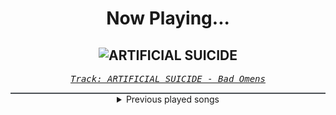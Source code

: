 <div align="center"> 
<h1>Now Playing...</h1>

![ARTIFICIAL SUICIDE](https://i.scdn.co/image/ab67616d00001e02e5f6f7ec99735d7b870f18ae)
--
_<samp><a href="https://open.spotify.com/track/2Qv8xJzenocwXyGlMU5PaC">Track: ARTIFICIAL SUICIDE - Bad Omens</a></samp>_

<div style="border: 1px #4B5054 solid"></div>
<details>
  <summary>
    Previous played songs
  </summary>
  <table>
    <thead>
      <tr>
        <th>
          Artist
        </th>
        <th>
          Song
        </th>
        <th>
          Link
        </th>
      </tr>
    </thead>
    <tbody>
      <tr><td>Bad Omens</td><td>ARTIFICIAL SUICIDE</td><td><a href="https://open.spotify.com/track/2Qv8xJzenocwXyGlMU5PaC">https://open.spotify.com/track/2Qv8xJzenocwXyGlMU5PaC</a></td></tr><tr><td>Disturbed</td><td>Asylum</td><td><a href="https://open.spotify.com/track/3VZWVvHjzkG60FyVUkTcy5">https://open.spotify.com/track/3VZWVvHjzkG60FyVUkTcy5</a></td></tr><tr><td>Siamese</td><td>This Is Not A Song</td><td><a href="https://open.spotify.com/track/3mG4OnfqKATk4xkfwMci1q">https://open.spotify.com/track/3mG4OnfqKATk4xkfwMci1q</a></td></tr><tr><td>Kaleen</td><td>We Will Rave</td><td><a href="https://open.spotify.com/track/1QpWQMKfQ44QUN1dEg65T8">https://open.spotify.com/track/1QpWQMKfQ44QUN1dEg65T8</a></td></tr><tr><td>REGEN</td><td>Angst</td><td><a href="https://open.spotify.com/track/2yNJAl2dh2jYRMsl5JfsRr">https://open.spotify.com/track/2yNJAl2dh2jYRMsl5JfsRr</a></td></tr><tr><td>Disturbed</td><td>The Animal</td><td><a href="https://open.spotify.com/track/1HD8mFfpSGLJnwv6UTLaIv">https://open.spotify.com/track/1HD8mFfpSGLJnwv6UTLaIv</a></td></tr><tr><td>Breaking Benjamin</td><td>Awaken</td><td><a href="https://open.spotify.com/track/7hr0WyhqQxrK3SQ9ZQxjTu">https://open.spotify.com/track/7hr0WyhqQxrK3SQ9ZQxjTu</a></td></tr><tr><td>Rocco Minichiello</td><td>Number One (from "Bleach") - Metal Version</td><td><a href="https://open.spotify.com/track/2qYrqYCAcaDlTp6cnb2nbs">https://open.spotify.com/track/2qYrqYCAcaDlTp6cnb2nbs</a></td></tr><tr><td>Rocco Minichiello</td><td>Number One (from "Bleach") - Metal Version</td><td><a href="https://open.spotify.com/track/2qYrqYCAcaDlTp6cnb2nbs">https://open.spotify.com/track/2qYrqYCAcaDlTp6cnb2nbs</a></td></tr><tr><td>Das Lumpenpack</td><td>Kruppstahl, Baby</td><td><a href="https://open.spotify.com/track/1PrUOSgErDLpg3ERUzpOhW">https://open.spotify.com/track/1PrUOSgErDLpg3ERUzpOhW</a></td></tr><tr><td>Breaking Benjamin</td><td>Fade Away</td><td><a href="https://open.spotify.com/track/6PkquTvmXuL0BuHqC0nZEB">https://open.spotify.com/track/6PkquTvmXuL0BuHqC0nZEB</a></td></tr><tr><td>Will Ramos</td><td>Rain</td><td><a href="https://open.spotify.com/track/1pELCtS95FQP4wuHKgLBmI">https://open.spotify.com/track/1pELCtS95FQP4wuHKgLBmI</a></td></tr><tr><td>Vana</td><td>BEG!</td><td><a href="https://open.spotify.com/track/0g9GhfqFotNeAt2TuggiEh">https://open.spotify.com/track/0g9GhfqFotNeAt2TuggiEh</a></td></tr><tr><td>Das Lumpenpack</td><td>WZF?! 2.4</td><td><a href="https://open.spotify.com/track/3ygJYMQVJblPotwf7ci1A9">https://open.spotify.com/track/3ygJYMQVJblPotwf7ci1A9</a></td></tr><tr><td>Breaking Benjamin</td><td>Breath</td><td><a href="https://open.spotify.com/track/4JXfNOePhdgMOI7KZ1L25U">https://open.spotify.com/track/4JXfNOePhdgMOI7KZ1L25U</a></td></tr><tr><td>Breaking Benjamin</td><td>Breath</td><td><a href="https://open.spotify.com/track/4JXfNOePhdgMOI7KZ1L25U">https://open.spotify.com/track/4JXfNOePhdgMOI7KZ1L25U</a></td></tr><tr><td>Sleep Token</td><td>Rain</td><td><a href="https://open.spotify.com/track/0GXwlEXCO8qeeeOIYpsR3m">https://open.spotify.com/track/0GXwlEXCO8qeeeOIYpsR3m</a></td></tr><tr><td>Mia Asano</td><td>KPOP Goes Metal</td><td><a href="https://open.spotify.com/track/4aq3UeIVFp25ryPWlgWbvB">https://open.spotify.com/track/4aq3UeIVFp25ryPWlgWbvB</a></td></tr><tr><td>ifa</td><td>Faith</td><td><a href="https://open.spotify.com/track/2pY7asKFGoWxwvHKfq5V5u">https://open.spotify.com/track/2pY7asKFGoWxwvHKfq5V5u</a></td></tr><tr><td>Breaking Benjamin</td><td>Breaking the Silence</td><td><a href="https://open.spotify.com/track/6AGQ7pKkcnc6RVjtARt1ph">https://open.spotify.com/track/6AGQ7pKkcnc6RVjtARt1ph</a></td></tr>
    </tbody>
  </table>
</details>

</div>
